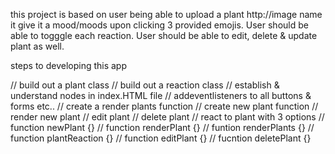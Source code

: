 this project is based on user being able to upload a plant http://image name it give it a mood/moods upon clicking 3 provided emojis. User should be able to togggle each reaction. User should be able to edit, delete &  update plant as well.

steps to developing this app

// build out a plant class
// build out a reaction class
// establish & understand nodes in index.HTML file
// addeventlisteners to all buttons & forms etc..
// create a render plants function
// create new plant function
// render new plant
// edit plant
// delete plant
// react to plant with 3 options
// function newPlant {}
// function renderPlant {}
// funtion renderPlants {}
// function plantReaction {}
// function editPlant {}
// fucntion deletePlant {}